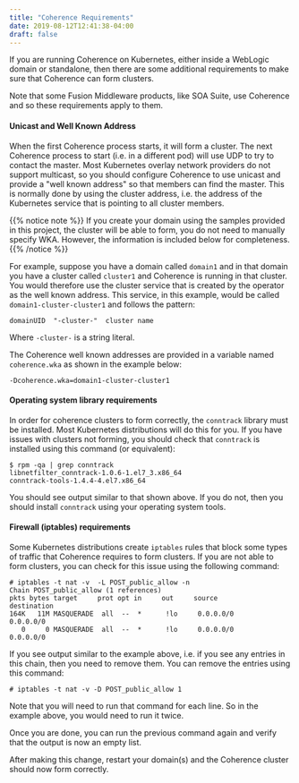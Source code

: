```yaml
---
title: "Coherence Requirements"
date: 2019-08-12T12:41:38-04:00
draft: false
---
```


If you are running Coherence on Kubernetes, either inside a WebLogic domain
or standalone, then there are some additional requirements to make sure
that Coherence can form clusters. 

Note that some Fusion Middleware products, like SOA Suite, use Coherence
and so these requirements apply to them.

#### Unicast and Well Known Address 
When the first Coherence process starts, it will form a cluster.  The next
Coherence process to start (i.e. in a different pod) will use UDP to try
to contact the master.  Most Kubernetes overlay network providers do not
support multicast, so you should configure Coherence to use unicast and 
provide a "well known address" so that members can find the master. 
This is normally done by using the cluster address, i.e. the address of
the Kubernetes service that is pointing to all cluster members.

{{% notice note %}}
If you create your domain using the samples provided in this project, the
cluster will be able to form, you do not need to manually specify WKA.
However, the information is included below for completeness.
{{% /notice %}}

For example, suppose you have a domain called `domain1` and in that domain
you have a cluster called `cluster1` and Coherence is running in that
cluster.  You would therefore use the cluster service that is created by
the operator as the well known address.  This service, in this example, 
would be called `domain1-cluster-cluster1` and follows the pattern:

```
domainUID  "-cluster-"  cluster name
```

Where `-cluster-` is a string literal. 

The Coherence well known addresses are provided in a variable named
`coherence.wka` as shown in the example below:

```
-Dcoherence.wka=domain1-cluster-cluster1
```

#### Operating system library requirements

In order for coherence clusters to form correctly, the `conntrack` library
must be installed.  Most Kubernetes distributions will do this for you.
If you have issues with clusters not forming, you should check that 
`conntrack` is installed using this command (or equivalent):

```
$ rpm -qa | grep conntrack
libnetfilter_conntrack-1.0.6-1.el7_3.x86_64
conntrack-tools-1.4.4-4.el7.x86_64
```

You should see output similar to that shown above.  If you do not, then you
should install `conntrack` using your operating system tools.

#### Firewall (iptables) requirements

Some Kubernetes distributions create `iptables` rules that block some
types of traffic that Coherence requires to form clusters.  If you are
not able to form clusters, you can check for this issue using the
following command:

```
# iptables -t nat -v  -L POST_public_allow -n
Chain POST_public_allow (1 references)
pkts bytes target     prot opt in     out     source               destination
164K   11M MASQUERADE  all  --  *      !lo     0.0.0.0/0            0.0.0.0/0
   0     0 MASQUERADE  all  --  *      !lo     0.0.0.0/0            0.0.0.0/0
```

If you see output similar to the example above, i.e. if you see any entries 
in this chain, then you need to remove them.  You can remove the entries
using this command:

```
# iptables -t nat -v -D POST_public_allow 1
```

Note that you will need to run that command for each line. So in the example
above, you would need to run it twice. 

Once you are done, you can run the previous command again and verify that
the output is now an empty list.

After making this change, restart your domain(s) and the Coherence cluster
should now form correctly. 



